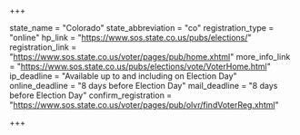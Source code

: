 +++

state_name = "Colorado"
state_abbreviation = "co"
registration_type = "online"
hp_link = "https://www.sos.state.co.us/pubs/elections/"
registration_link = "https://www.sos.state.co.us/voter/pages/pub/home.xhtml"
more_info_link = "https://www.sos.state.co.us/pubs/elections/vote/VoterHome.html"
ip_deadline = "Available up to and including on Election Day"
online_deadline = "8 days before Election Day"
mail_deadline = "8 days before Election Day"
confirm_registration = "https://www.sos.state.co.us/voter/pages/pub/olvr/findVoterReg.xhtml"

+++